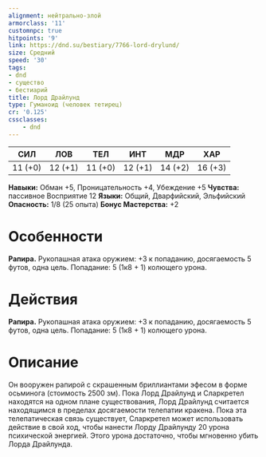 ```yaml
---
alignment: нейтрально-злой
armorclass: '11'
customnpc: true
hitpoints: '9'
link: https://dnd.su/bestiary/7766-lord-drylund/
size: Средний
speed: '30'
tags:
- dnd
- существо
- бестиарий
title: Лорд Драйлунд
type: Гуманоид (человек тетирец)
cr: '0.125'
cssclasses:
    - dnd
---
```



| СИЛ | ЛОВ | ТЕЛ | ИНТ | МДР | ХАР |
|---|---|---|---|---|---|
| 11 (+0) | 12 (+1) | 11 (+0) | 12 (+1) | 14 (+2) | 16 (+3) |
**Навыки:** Обман +5, Проницательность +4, Убеждение +5
**Чувства:** пассивное Восприятие 12
**Языки:** Общий, Дварфийский, Эльфийский
**Опасность:** 1/8 (25 опыта)
**Бонус Мастерства:** +2


# Особенности
**Рапира.** Рукопашная атака оружием: +3 к попаданию, досягаемость 5 футов, одна цель. Попадание: 5 (1к8 + 1) колющего урона.


# Действия
**Рапира.** Рукопашная атака оружием: +3 к попаданию, досягаемость 5 футов, одна цель. Попадание: 5 (1к8 + 1) колющего урона.


# Описание
Он вооружен рапирой с скрашенным бриллиантами эфесом в форме осьминога (стоимость 2500 зм). Пока Лорд Драйлунд и Сларкретел находятся на одном плане существования, Лорд Драйлунд считается находящимся в пределах досягаемости телепатии кракена. Пока эта телепатическая связь существует, Сларкретел может использовать действие в свой ход, чтобы нанести Лорду Драйлунду 20 урона психической энергией. Этого урона достаточно, чтобы мгновенно убить Лорда Драйлунда.